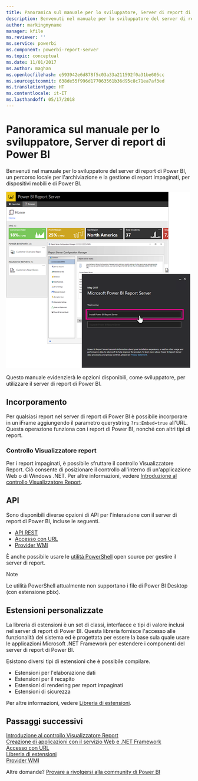 ```yaml
---
title: Panoramica sul manuale per lo sviluppatore, Server di report di Power BI
description: Benvenuti nel manuale per lo sviluppatore del server di report di Power BI, un percorso locale per l'archiviazione e la gestione di report impaginati, per dispositivi mobili e di Power BI.
author: markingmyname
manager: kfile
ms.reviewer: ''
ms.service: powerbi
ms.component: powerbi-report-server
ms.topic: conceptual
ms.date: 11/01/2017
ms.author: maghan
ms.openlocfilehash: e593942e6d878f5c03a33a211592f0a31be605cc
ms.sourcegitcommit: 638de55f996d177063561b36d95c8c71ea7af3ed
ms.translationtype: HT
ms.contentlocale: it-IT
ms.lasthandoff: 05/17/2018
---
```

# <a name="developer-handbook-overview-power-bi-report-server"></a>Panoramica sul manuale per lo sviluppatore, Server di report di Power BI
Benvenuti nel manuale per lo sviluppatore del server di report di Power BI, un percorso locale per l'archiviazione e la gestione di report impaginati, per dispositivi mobili e di Power BI.

![](media/developer-handbook-overview/admin-handbook.png)

Questo manuale evidenzierà le opzioni disponibili, come sviluppatore, per utilizzare il server di report di Power BI.

## <a name="embedding"></a>Incorporamento
Per qualsiasi report nel server di report di Power BI è possibile incorporare in un iFrame aggiungendo il parametro querystring `?rs:Embed=true` all'URL. Questa operazione funziona con i report di Power BI, nonché con altri tipi di report.

### <a name="report-viewer-control"></a>Controllo Visualizzatore report
Per i report impaginati, è possibile sfruttare il controllo Visualizzatore Report. Ciò consente di posizionare il controllo all'interno di un'applicazione Web o di Windows .NET. Per altre informazioni, vedere [Introduzione al controllo Visualizzatore Report](https://docs.microsoft.com/sql/reporting-services/application-integration/integrating-reporting-services-using-reportviewer-controls-get-started).

## <a name="apis"></a>API
Sono disponibili diverse opzioni di API per l'interazione con il server di report di Power BI, incluse le seguenti.

* [API REST](rest-api.md)
* [Accesso con URL](https://docs.microsoft.com/sql/reporting-services/url-access-ssrs)
* [Provider WMI](https://docs.microsoft.com/sql/reporting-services/wmi-provider-library-reference/reporting-services-wmi-provider-library-reference-ssrs)

È anche possibile usare le [utilità PowerShell](https://github.com/Microsoft/ReportingServicesTools) open source per gestire il server di report.

> [!NOTE]
> Le utilità PowerShell attualmente non supportano i file di Power BI Desktop (con estensione pbix).
> 
> 

## <a name="custom-extensions"></a>Estensioni personalizzate
La libreria di estensioni è un set di classi, interfacce e tipi di valore inclusi nel server di report di Power BI. Questa libreria fornisce l'accesso alle funzionalità del sistema ed è progettata per essere la base sula quale usare le applicazioni Microsoft .NET Framework per estendere i componenti del server di report di Power BI.

Esistono diversi tipi di estensioni che è possibile compilare.

* Estensioni per l'elaborazione dati
* Estensioni per il recapito
* Estensioni di rendering per report impaginati
* Estensioni di sicurezza

Per altre informazioni, vedere [Libreria di estensioni](https://docs.microsoft.com/sql/reporting-services/extensions/reporting-services-extension-library).

## <a name="next-steps"></a>Passaggi successivi
[Introduzione al controllo Visualizzatore Report](https://docs.microsoft.com/sql/reporting-services/application-integration/integrating-reporting-services-using-reportviewer-controls-get-started)  
[Creazione di applicazioni con il servizio Web e .NET Framework](https://docs.microsoft.com/sql/reporting-services/report-server-web-service/net-framework/building-applications-using-the-web-service-and-the-net-framework)  
[Accesso con URL](https://docs.microsoft.com/sql/reporting-services/url-access-ssrs)  
[Libreria di estensioni](https://docs.microsoft.com/sql/reporting-services/extensions/reporting-services-extension-library)  
[Provider WMI](https://docs.microsoft.com/sql/reporting-services/wmi-provider-library-reference/reporting-services-wmi-provider-library-reference-ssrs)

Altre domande? [Provare a rivolgersi alla community di Power BI](https://community.powerbi.com/)

